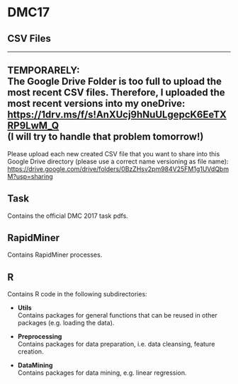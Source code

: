 # DMC17
## CSV Files
---------------------------  
**TEMPORARELY:**  
The Google Drive Folder is too full to upload the most recent CSV files. Therefore, I uploaded the most recent versions into my oneDrive:  
https://1drv.ms/f/s!AnXUcj9hNuULgepcK6EeTXRP9LwM_Q  
(I will try to handle that problem tomorrow!)
---------------------------  

Please upload each new created CSV file that you want to share into this Google Drive directory (please use a correct name versioning as file name):  
https://drive.google.com/drive/folders/0BzZHsv2pm984V25FM1g1UVdQbmM?usp=sharing  


## Task
Contains the official DMC 2017 task pdfs.
  
  
## RapidMiner
Contains RapidMiner processes.  


## R
Contains R code in the following subdirectories:
* **Utils**  
Contains packages for general functions that can be reused in other packages (e.g. loading the data).

* **Preprocessing**  
Contains packages for data preparation, i.e. data cleansing, feature creation.

* **DataMining**  
Contains packages for data mining, e.g. linear regression.


